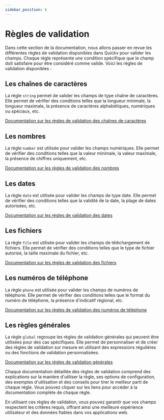 ```yaml
---
sidebar_position: 6
---
```

# Règles de validation

Dans cette section de la documentation, nous allons passer en revue les différentes règles de validation disponibles dans Quickv pour valider les champs. Chaque règle représente une condition spécifique que le champ doit satisfaire pour être considéré comme valide. Voici les règles de validation disponibles :

## Les chaînes de caractères
La règle `string` permet de valider les champs de type chaîne de caractères. Elle permet de vérifier des conditions telles que la longueur minimale, la longueur maximale, la présence de caractères alphabétiques, numériques ou spéciaux, etc.

[Documentation sur les règles de validation des chaînes de caractères](/docs/validation/rules/string)

## Les nombres
La règle `number` est utilisée pour valider les champs numériques. Elle permet de vérifier des conditions telles que la valeur minimale, la valeur maximale, la présence de chiffres uniquement, etc.

[Documentation sur les règles de validation des nombres](/docs/validation/rules/number)

## Les dates
La règle `date` est utilisée pour valider les champs de type date. Elle permet de vérifier des conditions telles que la validité de la date, la plage de dates autorisées, etc.

[Documentation sur les règles de validation des dates](/docs/validation/rules/date)

## Les fichiers
La règle `file` est utilisée pour valider les champs de téléchargement de fichiers. Elle permet de vérifier des conditions telles que le type de fichier autorisé, la taille maximale du fichier, etc.

[Documentation sur les règles de validation des fichiers](/docs/validation/rules/file)

## Les numéros de téléphone
La règle `phone` est utilisée pour valider les champs de numéros de téléphone. Elle permet de vérifier des conditions telles que le format du numéro de téléphone, la présence d'indicatif régional, etc.

[Documentation sur les règles de validation des numéros de téléphone](/docs/validation/rules/phone)

## Les règles générales
La règle `global` regroupe les règles de validation générales qui peuvent être utilisées pour des cas spécifiques. Elle permet de personnaliser et de créer des règles de validation sur mesure en utilisant des expressions régulières ou des fonctions de validation personnalisées.

[Documentation sur les règles de validation générales](/docs/validation/rules/global)

Chaque documentation détaillée des règles de validation comprend des explications sur la manière d'utiliser la règle, ses options de configuration, des exemples d'utilisation et des conseils pour tirer le meilleur parti de chaque règle. Vous pouvez cliquer sur les liens pour accéder à la documentation complète de chaque règle.

En utilisant ces règles de validation, vous pouvez garantir que vos champs respectent les critères requis, offrant ainsi une meilleure expérience utilisateur et des données fiables dans vos applications web.